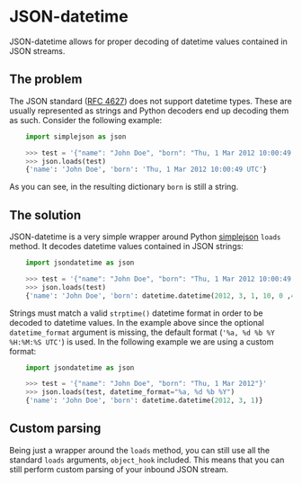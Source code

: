 # JSON-datetime
JSON-datetime allows for proper decoding of datetime values contained in JSON
streams.

## The problem
The JSON standard ([RFC 4627](http://www.ietf.org/rfc/rfc4627.txt)) does not
support datetime types. These are usually represented as strings and Python 
decoders end up decoding them as such. Consider the following example:
```python
    import simplejson as json

    >>> test = '{"name": "John Doe", "born": "Thu, 1 Mar 2012 10:00:49 UTC"}'
    >>> json.loads(test)
    {'name': 'John Doe', 'born': 'Thu, 1 Mar 2012 10:00:49 UTC'} 
```
As you can see, in the resulting dictionary `born` is still a string.

## The solution
JSON-datetime is a very simple wrapper around Python
[simplejson](http://simplejson.readthedocs.org/en/latest/index.html#) `loads`
method. It decodes datetime values contained in JSON strings: 

```python
    import jsondatetime as json

    >>> test = '{"name": "John Doe", "born": "Thu, 1 Mar 2012 10:00:49 UTC"}'
    >>> json.loads(test)
    {'name': 'John Doe', 'born': datetime.datetime(2012, 3, 1, 10, 0 ,49)}
```
Strings must match a valid `strptime()` datetime format in order to
be decoded to datetime values. In the example above since the optional
`datetime_format` argument is missing, the default format (`'%a, %d %b %Y
%H:%M:%S UTC'`) is used. In the following example we are using a custom format:
```python
    import jsondatetime as json

    >>> test = '{"name": "John Doe", "born": "Thu, 1 Mar 2012"}'
    >>> json.loads(test, datetime_format="%a, %d %b %Y")
    {'name': 'John Doe', 'born': datetime.datetime(2012, 3, 1)}
```

## Custom parsing
Being just a wrapper around the `loads` method, you can still use all the standard
`loads` arguments, `object_hook` included. This means that you can still
perform custom parsing of your inbound JSON stream.
